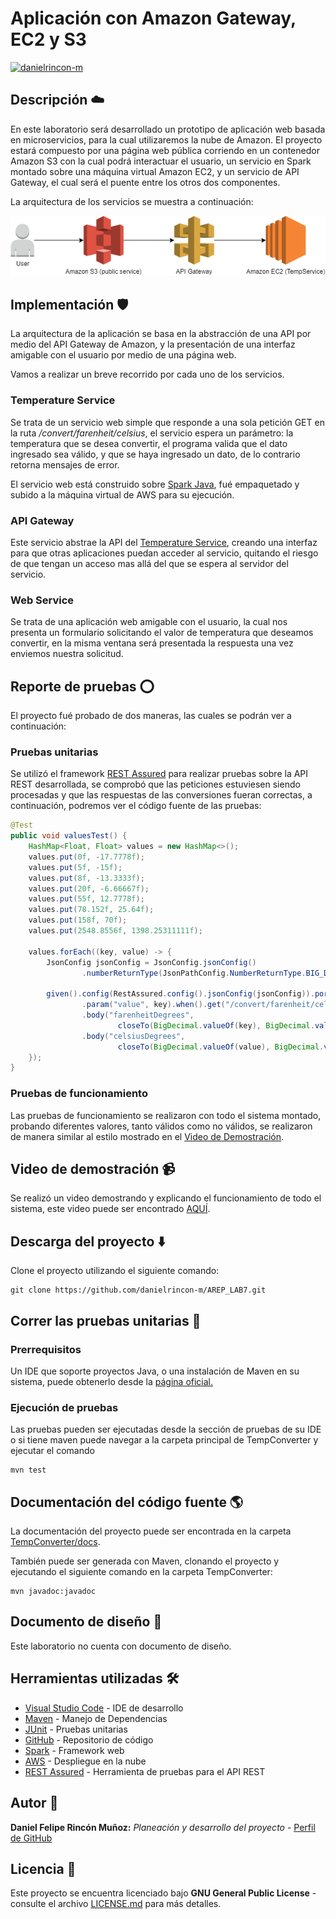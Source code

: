 # Aplicación con Amazon Gateway, EC2 y S3

[![danielrincon-m](https://circleci.com/gh/danielrincon-m/AREP_LAB4.svg?style=svg)](https://app.circleci.com/pipelines/github/danielrincon-m/AREP_LAB4)
<!-- [![Heroku](img/heroku_long.png)](https://nanospring.herokuapp.com/nspapp/register) -->

## Descripción ☁️

En este laboratorio será desarrollado un prototipo de aplicación web basada en microservicios, para la cual utilizaremos la nube de Amazon. El proyecto estará compuesto por una página web pública corriendo en un contenedor Amazon S3 con la cual podrá interactuar el usuario, un servicio en Spark montado sobre una máquina virtual Amazon EC2, y un servicio de API Gateway, el cual será el puente entre los otros dos componentes.

La arquitectura de los servicios se muestra a continuación:

![Arquitectura](img/arquitectura.png)


## Implementación 🛡️

La arquitectura de la aplicación se basa en la abstracción de una API por medio del API Gateway de Amazon, y la presentación de una interfaz amigable con el usuario por medio de una página web.

Vamos a realizar un breve recorrido por cada uno de los servicios.

### Temperature Service

Se trata de un servicio web simple que responde a una sola petición GET en la ruta */convert/farenheit/celsius*, el servicio espera un parámetro: la temperatura que se desea convertir, el programa valida que el dato ingresado sea válido, y que se haya ingresado un dato, de lo contrario retorna mensajes de error.

El servicio web está construido sobre [Spark Java](#herramientas-utilizadas-%EF%B8%8F), fué empaquetado y subido a la máquina virtual de AWS para su ejecución.

### API Gateway

Este servicio abstrae la API del [Temperature Service](#Temperature-Service), creando una interfaz para que otras aplicaciones puedan acceder al servicio, quitando el riesgo de que tengan un acceso mas allá del que se espera al servidor del servicio.

### Web Service

Se trata de una aplicación web amigable con el usuario, la cual nos presenta un formulario solicitando el valor de temperatura que deseamos convertir, en la misma ventana será presentada la respuesta una vez enviemos nuestra solicitud.

## Reporte de pruebas ⭕

El proyecto fué probado de dos maneras, las cuales se podrán ver a continuación:

### Pruebas unitarias

Se utilizó el framework [REST Assured](#herramientas-utilizadas-%EF%B8%8F) para realizar pruebas sobre la API REST desarrollada, se comprobó que las peticiones estuviesen siendo procesadas y que las respuestas de las conversiones fueran correctas, a continuación, podremos ver el código fuente de las pruebas:

``` Java
@Test
public void valuesTest() {
    HashMap<Float, Float> values = new HashMap<>();
    values.put(0f, -17.7778f);
    values.put(5f, -15f);
    values.put(8f, -13.3333f);
    values.put(20f, -6.66667f);
    values.put(55f, 12.7778f);
    values.put(78.152f, 25.64f);
    values.put(158f, 70f);
    values.put(2548.8556f, 1398.25311111f);

    values.forEach((key, value) -> {
        JsonConfig jsonConfig = JsonConfig.jsonConfig()
                .numberReturnType(JsonPathConfig.NumberReturnType.BIG_DECIMAL);

        given().config(RestAssured.config().jsonConfig(jsonConfig)).port(5000)
                .param("value", key).when().get("/convert/farenheit/celsius").then()
                .body("farenheitDegrees",
                        closeTo(BigDecimal.valueOf(key), BigDecimal.valueOf(0.01f)))
                .body("celsiusDegrees",
                        closeTo(BigDecimal.valueOf(value), BigDecimal.valueOf(0.01f)));
    });
}
```

### Pruebas de funcionamiento

Las pruebas de funcionamiento se realizaron con todo el sistema montado, probando diferentes valores, tanto válidos como no válidos, se realizaron de manera similar al estilo mostrado en el [Video de Demostración](#video-de-demostración-).

## Video de demostración 📹

Se realizó un video demostrando y explicando el funcionamiento de todo el sistema, este video puede ser encontrado [AQUÍ](demostracion.mp4).

## Descarga del proyecto ⬇️

Clone el proyecto utilizando el siguiente comando:

```
git clone https://github.com/danielrincon-m/AREP_LAB7.git
```

## Correr las pruebas unitarias 🧪

### Prerrequisitos

Un IDE que soporte proyectos Java, o una instalación de Maven en su sistema, puede obtenerlo desde
la [página oficial.][mvnLink]

### Ejecución de pruebas

Las pruebas pueden ser ejecutadas desde la sección de pruebas de su IDE o si tiene maven puede navegar a la carpeta principal de TempConverter y ejecutar el comando

```
mvn test
```

## Documentación del código fuente 🌎

La documentación del proyecto puede ser encontrada en la carpeta [TempConverter/docs](TempConverter/docs).

También puede ser generada con Maven, clonando el proyecto y ejecutando el siguiente comando en la carpeta TempConverter:

```
mvn javadoc:javadoc
```

## Documento de diseño 📄

Este laboratorio no cuenta con documento de diseño.

## Herramientas utilizadas 🛠️

* [Visual Studio Code](https://code.visualstudio.com/) - IDE de desarrollo
* [Maven](https://maven.apache.org/) - Manejo de Dependencias
* [JUnit](https://junit.org/junit4/) - Pruebas unitarias
* [GitHub](https://github.com/) - Repositorio de código
* [Spark](https://sparkjava.com/) - Framework web
* [AWS](https://aws.amazon.com/es/) - Despliegue en la nube
* [REST Assured](https://rest-assured.io/) - Herramienta de pruebas para el API REST

## Autor 🧔

**Daniel Felipe Rincón Muñoz:** *Planeación y desarrollo del proyecto* -
[Perfil de GitHub](https://github.com/danielrincon-m)

## Licencia 🚀

Este proyecto se encuentra licenciado bajo **GNU General Public License** - consulte el archivo [LICENSE.md](LICENSE.md)
para más detalles.

<!-- 
## Acknowledgments 

* Hat tip to anyone whose code was used
* Inspiration
* etc
-->

[gitLink]: https://git-scm.com/downloads
[mvnLink]: https://maven.apache.org/download.cgi
